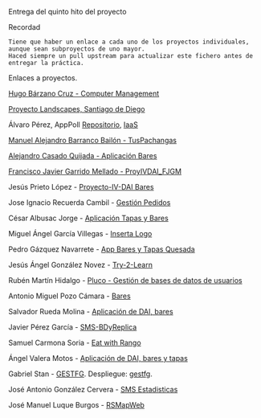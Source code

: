 Entrega del quinto hito del proyecto

Recordad

    Tiene que haber un enlace a cada uno de los proyectos individuales, aunque sean subproyectos de uno mayor.
    Haced siempre un pull upstream para actualizar este fichero antes de entregar la práctica.

Enlaces a proyectos.

[Hugo Bárzano Cruz - Computer Management](https://github.com/hugobarzano/osl-computer-management)

[Proyecto Landscapes, Santiago de Diego](https://github.com/santidediego/Landscapes)

Álvaro Pérez, AppPoll [Repositorio](https://github.com/alvaro-gr/proyecto-IV), [IaaS](http://apppoll-vagrant.cloudapp.net/proyecto)

[Manuel Alejandro Barranco Bailón - TusPachangas](https://github.com/mabarrbai/TusPachangas)

[Alejandro Casado Quijada - Aplicación Bares](https://github.com/acasadoquijada/IV)

[Francisco Javier Garrido Mellado - ProyIVDAI_FJGM](https://github.com/javiergarridomellado/DAI)

Jesús Prieto López - [Proyecto-IV-DAI Bares](https://github.com/JesGor/Proyecto-IV-DAI)

Jose Ignacio Recuerda Cambil - [Gestión Pedidos](https://github.com/ignaciorecuerda/gestionpedidos_django)

César Albusac Jorge - [Aplicación Tapas y Bares](https://github.com/cesar2/DAI-BARES)

Miguel Ángel García Villegas - [Inserta Logo](https://github.com/magvugr/InsertaLogo)

Pedro Gázquez Navarrete - [App Bares y Tapas Quesada](https://github.com/pedrogazquez/appBares)

Jesús Ángel González Novez - [Try-2-Learn](https://github.com/jesusgn90/Try-2-Learn)

Rubén Martín Hidalgo - [Pluco - Gestión de bases de datos de usuarios](https://github.com/romilgildo/IV-PLUCO-RMH)

Antonio Miguel Pozo Cámara - [Bares](https://github.com/AntonioPozo/Bares)


Salvador Rueda Molina - [Aplicación de DAI, bares](https://github.com/srmf9/Proyecto-IV)

Javier Pérez García - [SMS-BDyReplica](https://github.com/neon520/SMS-BDyReplica)

Samuel Carmona Soria - [Eat with Rango](https://github.com/Samuc/Eat-with-Rango)

Ángel Valera Motos - [Aplicación de DAI, bares y tapas](https://github.com/AngelValera/bares-y-tapas-DAI)

Gabriel Stan - [GESTFG](https://github.com/gabriel-stan/gestion-tfg). Despliegue: [gestfg](http://gestfg.cloudapp.net/).

José Antonio González Cervera - [SMS Estadisticas](https://github.com/JA-Gonz/SMS_Estadisticas)


José Manuel Luque Burgos - [RSMapWeb](https://github.com/luqueburgosjm/RSMapWeb)
